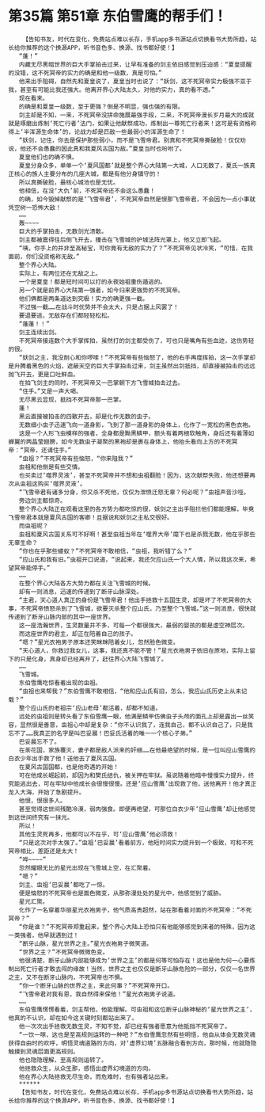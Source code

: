 # 第35篇 第51章 东伯雪鹰的帮手们！
        【告知书友，时代在变化，免费站点难以长存，手机app多书源站点切换看书大势所趋，站长给你推荐的这个换源APP，听书音色多、换源、找书都好使！】
       “蓬！”
       内藏无尽黑暗世界的巨大手掌拍击过来，让早有准备的剑主依旧感觉到压迫感：“夏皇提醒的没错，这不死冥帝的实力的确是和他一级数，真是可怕。”
       他来出手阻碍，自然先和夏皇说了，夏皇当时也说了：“妖剑，这不死冥帝实力极强不亚于我，甚至有可能比我还强大。他离开界心大陆太久，对他的实力，真的看不透。”
       现在看来。
       的确是和夏皇一级数，至于更强？倒是不明显，强也强的有限。
       剑主却是不知，一来，不死冥帝没拼命施展最强手段，二来，不死冥帝漫长岁月最大的成就就是琢磨出炼制‘死亡行者’法门，如果让他献祭成功，炼制出一尊死亡行者来！这可是有资格称得上‘半浑源生命体’的，论战力却是匹敌一些最弱小的浑源生命了！
       “妖剑，记住，你去是保护那些弱小，而不是飞雪帝君。别真和不死冥帝撕破脸！仅仅劝说，他还不会愚蠢的因此真和我夏风古国为敌。”夏皇当时也吩咐了。
       夏皇他们也的确不惧。
       夏皇分身众多，单单一个‘夏风国都’就是整个界心大陆第一大城，人口无数了，夏氏一族真正核心的族人主要分布的几座大城，都是有他分身镇守的！
       所以真撕破脸，最核心城池也是无忧。
       他相信，在没‘大仇’前，不死冥帝还不会这么愚蠢！
       的确，如今毁掉献祭的是‘飞雪帝君’，不死冥帝自然是恨那飞雪帝君，不会因为一点小事就凭空树一恐怖大敌！
       ……
       轰~~~~
       巨大的手掌拍击，无数剑光溃散。
       剑主都被震得往后倒飞开去，撞击在飞雪城的护城法阵光罩上，他又立即飞起。
       “咦，你手上的并非至高秘宝，可你竟有无敌的实力了？”不死冥帝见状冷笑，“可惜，在我面前，你们没资格称无敌。”
       整个界心大陆。
       实际上，有两位还在无敌之上。
       一个是夏皇！都是短时间可以打的永夜始祖重伤遁逃的。
       另一个就是前界心大陆第一强者，如今归来更强势的不死冥帝。
       他们俩都是两条道达到究极！实力的确更强一截。
       不过强一截……在战斗时优势并不会太大，只是占据上风罢了！
       要退要逃，无敌存在们都轻轻松松。
       “蓬蓬！！”
       剑主连续出剑。
       不死冥帝接连数个大手掌挥拍，虽然打的剑主都受伤了，可也只是嘴角有些血迹，这伤势轻的很。
       “妖剑之主，我没耐心和你啰嗦！”不死冥帝有些恼怒了，他的右手再度挥拍，这一次手掌却是升腾着黑色的火焰，遮蔽天空的巨大手掌拍击过来，剑主虽然出剑抵挡，却直接被拍击的远远抛飞开去，更是口吐鲜血。
       在拍飞剑主的同时，不死冥帝又一巴掌朝下方飞雪城拍击过去。
       “住手。”又是一声大喝。
       无尽黑云显现，抵挡不死冥帝那一巴掌。
       蓬！
       黑云直接被拍击的四散开去，却是化作无数的虫子。
       无数细小虫子迅速飞向一道身影，飞到了那一道身影的身体上，化作了一宽松的黑色衣袍。
       这是一个人形飞虫模样的强者，全身都是黝黑鳞甲，额头有着两根软触角，身后还有着薄如蝉翼的两晶莹翅膀，如今无数虫子凝聚的黑袍却是裹在身体上，他抬头看向上方的不死冥帝：“冥帝，还请住手。”
       “虫祖？”不死冥帝有些恼怒，“你来阻我？”
       虫祖和他倒是有些交情。
       也买卖过‘噬界灵液’，甚至不死冥帝并不想和虫祖翻脸！因为，这次献祭失败，他还想要再次从虫祖这购买‘噬界灵液’。
       “飞雪帝君有诸多分身，你又杀不死他，仅仅为泄愤迁怒无辜？何必呢？”虫祖声音沙哑。
       旁边剑主都惊奇。
       整个界心大陆正在观看这里的各方势力都吃惊的很，妖剑之主出手阻拦他们都能理解，毕竟飞雪帝君本就是夏风古国的客卿！且据说和妖剑之主私交很好。
       而虫祖呢？
       虫祖和夏风古国关系可不好啊！甚至虫祖当年在‘噬界大帝’麾下也是杀戮无数，他在乎那些无辜生命？
       “你也在乎那些蝼蚁？”不死冥帝不敢相信，“虫祖，我听错了么？”
       “应山氏和我有旧。”虫祖开口说道，“说起来，我还欠应山氏一个大人情，所以我这次来，希望冥帝能停手。”
       ……
       在整个界心大陆各方大势力都在关注飞雪城的时候。
       却有一则消息，迅速的传递到了断牙山脉深处。
       “主君，天心道人真正的身份是飞雪帝君！他出手拯救十五国生灵，却是坏了不死冥帝的大事，不死冥帝愤怒杀到了飞雪城，欲要灭杀整个应山氏，乃至整个飞雪城。”这一则消息，很快就传递到了断牙山脉内部的其中一座世界。
       这一座浩瀚世界，生灵数量并不多，可每一个都很强大，最弱的婴孩的都是虚空神层次。
       而这座世界的君主，却正在陪着自己的孩子。
       “嗯？”星光衣袍男子原本还笑眯眯陪着女儿，忽然脸色微变。
       “天心道人，你救过我女儿，这事，我还真不能不管！”星光衣袍男子依旧在原地，实际上留下的只是化身，真身却已经离开了，赶往界心大陆飞雪城了。
       ……
       飞雪城。
       东伯雪鹰吃惊看着出现的虫祖。
       “虫祖也来帮我？”东伯雪鹰不敢相信，“他和应山氏有旧，怎么，我应山氏历史上从未记载？”
       整个应山氏的老祖宗‘应山老母’都活着，却都不知道。
       远处的虫祖则是转头看了东伯雪鹰一眼，他满是鳞甲仿佛虫子头颅的面孔上却是露出一丝笑容，显然很是善意，虫祖心中却是复杂：“你不认识我了，连我自己，都不认识自己了，只是我忘不了……我真正的名字是叫巴妥晨！巴妥氏活着的唯一一个核心子弟。”
       巴妥晨忘不了。
       在荼花国，家族覆灭，妻子都是敌人派来的奸细……在他最绝望的时候，是一位叫应山雪鹰的白衣少年出手救了他！送他去了夏风古国。
       在夏风古国国都，也是他奇遇的开始！
       可在他成长崛起前，却因为和樊氏结仇，被关押在牢狱。虽说随着他暗中慢慢实力提升，终究能逃出去，可在牢狱中他成长会很慢很慢。还是‘应山雪鹰’出现救了他，送他离开！他才真正龙入大海，开始了急剧提升。
       他恨，恨很多人。
       甚至觉得这世间残酷冷漠，弱肉强食。即便再绝望，可那位白衣少年‘应山雪鹰’却让他感觉到这世间终究有一抹光。
       所以！
       其他生灵死再多，他都可以不在乎，可‘应山雪鹰’他必须救！
       “只是这次对手太强了。”虫祖‘巴妥晨’看着前方，他短时间实力提升到一个极致，可和不死冥帝相比，差距还是太大！
       “哗~~~~”
       忽然耀眼无比的星光出现在飞雪城上空，在汇聚着。
       “嗯？”
       剑主、虫祖‘巴妥晨’都吃了一惊。
       便是恼怒的不死冥帝也是面色微变，从那弥漫处处的星光中，他感觉到了威胁。
       星光汇聚。
       化作了一名穿着华丽星光衣袍男子，他气质高贵超然，站在那看着对面的不死冥帝：“不死冥帝？”
       “你是谁？”不死冥帝郑重起来，整个界心大陆上恐怕只有他能够感觉到来者的特殊，因为这一类强者，他早就遇到过！
       “断牙山脉，星光世界之主。”星光衣袍男子微笑道。
       “世界之主？”不死冥帝微微色变。
       他很清楚，断牙山脉内部能够成为‘世界之主’的都是何等可怕存在！这也是他为何一心要炼制出死亡行者才敢去闯的缘故！当然，世界之主也仅仅是断牙山脉危险的一部分，仅仅一名世界之主，又不在断牙山脉内，不死冥帝也不惧。
       “你一个断牙山脉的世界之主，来此何事？”不死冥帝开口。
       “飞雪帝君对我有恩，我自然得来保他！”星光衣袍男子说道。
       ……
       东伯雪鹰愣愣看着，剑主帮他，他能理解。可虫祖和这位断牙山脉神秘的‘星光世界之主’，他真的不认识，却在如今这关键时刻都站出来了。
       他一次次出手拯救无数生灵，不知不觉，却已经有强者愿意为他抵挡不死冥帝了。
       “一饮一啄，这也是至高规则运转的一种吧？”东伯雪鹰忽然有些明悟，他自从体会无数灵魂获得自由时的欢呼，明悟灵魂道路的方向，对‘虚界幻境’五脉融合看到方向，那时候，他就隐隐触摸到灵魂层面更高规则。
       他也隐隐理解，至高规则运转了。
       他拯救众生，从众生那，感悟出虚界幻境道的方向。
       他在界心大陆拯救无尽生命，而危难时，也有强者站出来。
       ******
       【告知书友，时代在变化，免费站点难以长存，手机app多书源站点切换看书大势所趋，站长给你推荐的这个换源APP，听书音色多、换源、找书都好使！】